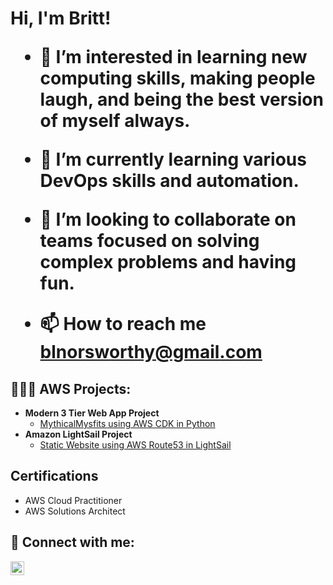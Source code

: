 <h1>Hi, I'm Britt!
  
  
- 👀 I’m interested in learning new computing skills, making people laugh, and being the best version of myself always.
  
- 🌱 I’m currently learning various DevOps skills and automation.
  
- 💞️ I’m looking to collaborate on teams focused on solving complex problems and having fun.
  
- 📫 How to reach me blnorsworthy@gmail.com

<h2>👩🏽‍💻 AWS Projects:</h2>

- <b>Modern 3 Tier Web App Project </b>
  - [MythicalMysfits using AWS CDK in Python](https://github.com/brittania92/mymysfits)
- <b>Amazon LightSail Project </b>
  - [Static Website using AWS Route53 in LightSail ](https://github.com/brittania92/mystaticwebsiteBN.git)

<h2> Certifications</h2>

- AWS Cloud Practitioner 
- AWS Solutions Architect


<h2> 🤳 Connect with me:</h2>


[<img align="left" alt="JoshMadakor | LinkedIn" width="22px" src="https://cdn.jsdelivr.net/npm/simple-icons@v3/icons/linkedin.svg" />][linkedin]


[linkedin]: https://linkedin.com/in/britt-norsworthy

<!--
**joshmadakor1/joshmadakor1** is a ✨ _special_ ✨ repository because its `README.md` (this file) appears on your GitHub profile.

Here are some ideas to get you started:

- 🔭 I’m currently working on ...
- 🌱 I’m currently learning ...
- 👯 I’m looking to collaborate on ...
- 🤔 I’m looking for help with ...
- 💬 Ask me about ...
- 📫 How to reach me: ...
- 😄 Pronouns: ...
- ⚡ Fun fact: ...
-->
